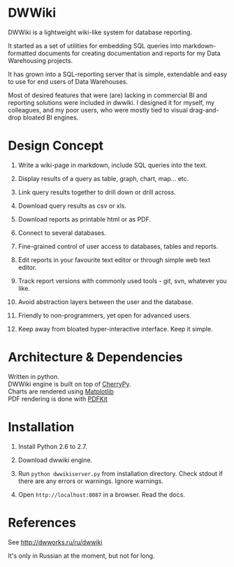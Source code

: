 DWWiki
=======

DWWiki is a lightweight wiki-like system for database reporting.

It started as a set of utilities for embedding SQL queries
into markdown-formatted documents for creating documentation
and reports for my Data Warehousing projects.

It has grown into a SQL-reporting server that is simple,
extendable and easy to use for end users of Data Warehouses.

Most of desired features that were (are) lacking
in commercial BI and reporting solutions were included
in dwwiki. I designed it for myself, my colleagues, and
my poor users, who were mostly tied to visual drag-and-drop
bloated BI engines.

Design Concept
==============

1. Write a wiki-page in markdown, include SQL queries into the text.

2. Display results of a query as table, graph, chart, map... etc.

3. Link query results together to drill down or drill across.

4. Download query results as csv or xls.

5. Download reports as printable html or as PDF.

6. Connect to several databases.

7. Fine-grained control of user access to databases, tables and reports.

8. Edit reports in your favourite text editor or through simple web text editor.

9. Track report versions with commonly used tools - git, svn, whatever you like.

10. Avoid abstraction layers between the user and the database.

11. Friendly to non-programmers, yet open for advanced users.

11. Keep away from bloated hyper-interactive interface. Keep it simple.

Architecture & Dependencies
============================

Written in python.  
DWWiki engine is built on top of [CherryPy](http://www.cherrypy.org/).  
Charts are rendered using [Matplotlib](http://matplotlib.org/)  
PDF rendering is done with [PDFKit](https://pypi.python.org/pypi/pdfkit)  

Installation
============

1. Install Python 2.6 to 2.7.

2. Download dwwiki engine.

4. Run `python dwwikiserver.py` from installation directory.
   Check stdout if there are any errors or warnings. Ignore
   warnings.

5. Open `http://localhost:8087` in a browser. Read the docs.

References
==========

See http://dwworks.ru/ru/dwwiki

It's only in Russian at the moment, but not for long. 

